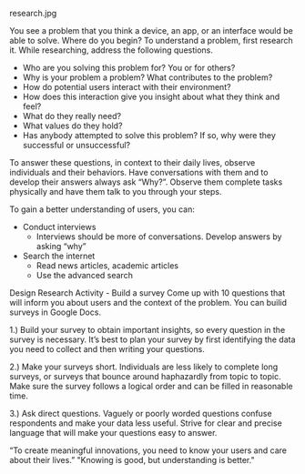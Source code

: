 research.jpg

You see a problem that you think a device, an app, or an interface would be able to solve. Where do you begin? 
To understand a problem, first research it. While researching, address the following questions. 

- Who are you solving this problem for? You or for others? 
- Why is your problem a problem? What contributes to the problem?
- How do potential users interact with their environment? 
- How does this interaction give you insight about what they think and feel?
- What do they really need? 
- What values do they hold? 
- Has anybody attempted to solve this problem? If so, why were they successful or unsuccessful?

To answer these questions, in context to their daily lives, observe individuals and their behaviors. Have conversations with them and to develop their answers always ask “Why?”. Observe them complete tasks physically and have them talk to you through your steps. 

To gain a better understanding of users, you can: 
- Conduct interviews
  -  Interviews should be more of conversations. Develop answers by asking “why”
- Search the internet 
  - Read news articles, academic articles 
  - Use the advanced search
 
Design Research Activity - Build a survey
Come up with 10 questions that will inform you about users and the context of the problem. You can builid surveys in Google Docs.

1.) Build your survey to obtain important insights, so every question in the survey is necessary. It’s best to plan your survey by first identifying the data you need to collect and then writing your questions.

2.) Make your surveys short. Individuals are less likely to complete long surveys, or surveys that bounce around haphazardly from topic to topic. Make sure the survey follows a logical order and can be filled in reasonable time.

3.) Ask direct questions. Vaguely or poorly worded questions confuse respondents and make your data less useful. Strive for clear and precise language that will make your questions easy to answer.

“To create meaningful innovations, you need to know your users and care about their lives.” 
"Knowing is good, but understanding is better."



